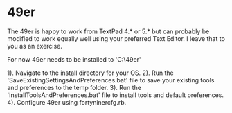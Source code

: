 49er
====
The 49er is happy to work from TextPad 4.* or 5.* but can probably be modified to work equally well
using your preferred Text Editor. I leave that to you as an exercise.

For now 49er needs to be installed to 'C:\49er'


1). Navigate to the install directory for your OS.
2). Run the 'SaveExistingSettingsAndPreferences.bat' file to save your existing tools and preferences to the temp folder.
3). Run the 'InstallToolsAndPreferences.bat' file to install tools and default preferences.
4). Configure 49er using fortyninercfg.rb. 
